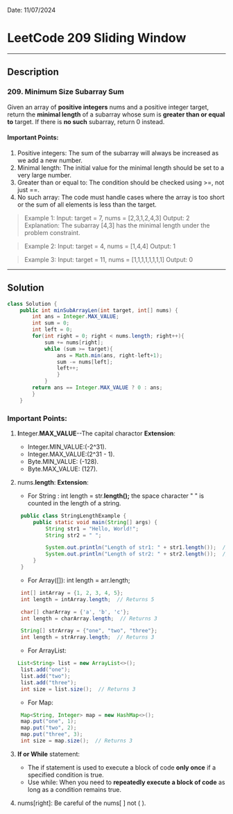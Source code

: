 Date: 11/07/2024

# LeetCode 209 Sliding Window

---

## Description

### 209. Minimum Size Subarray Sum

Given an array of **positive integers** nums and a positive integer target, return the **minimal length** of a subarray whose sum is **greater than or equal to** target. If there is **no such** subarray, return 0 instead.

#### Important Points:

1. Positive integers: The sum of the subarray will always be increased as we add a new number.
2. Minimal length: The initial value for the minimal length should be set to a very large number.
3. Greater than or equal to: The condition should be checked using >=, not just ==.
4. No such array: The code must handle cases where the array is too short or the sum of all elements is less than the target.

> Example 1:
> Input: target = 7, nums = [2,3,1,2,4,3]
> Output: 2
> Explanation: The subarray [4,3] has the minimal length under the problem constraint.

> Example 2:
> Input: target = 4, nums = [1,4,4]
> Output: 1

> Example 3:
> Input: target = 11, nums = [1,1,1,1,1,1,1,1]
> Output: 0

---

## Solution

```java
class Solution {
    public int minSubArrayLen(int target, int[] nums) {
        int ans = Integer.MAX_VALUE;
        int sum = 0;
        int left = 0;
        for(int right = 0; right < nums.length; right++){
            sum += nums[right];
            while (sum >= target){
                ans = Math.min(ans, right-left+1);
                sum -= nums[left];
                left++;
                }
            }
        return ans == Integer.MAX_VALUE ? 0 : ans;
        }
    }
```

### Important Points:

1. **I**nteger.**MAX_VALUE**--The capital charactor
   **Extension**:
   - Integer.MIN_VALUE:(-2^31).
   - Integer.MAX_VALUE:(2^31 - 1).
   - Byte.MIN_VALUE: (-128).
   - Byte.MAX_VALUE: (127).
2. nums.**length**:
   **Extension**:

   - For String : int length = str.**length();** the space character " " is counted in the length of a string.

   ```java
    public class StringLengthExample {
        public static void main(String[] args) {
            String str1 = "Hello, World!";
            String str2 = " ";

            System.out.println("Length of str1: " + str1.length());  // Returns 13
            System.out.println("Length of str2: " + str2.length());  // Returns 1
        }
    }

   ```

   - For Array([]): int length = arr.length;

   ```java
    int[] intArray = {1, 2, 3, 4, 5};
    int length = intArray.length;  // Returns 5

    char[] charArray = {'a', 'b', 'c'};
    int length = charArray.length;  // Returns 3

    String[] strArray = {"one", "two", "three"};
    int length = strArray.length;  // Returns 3

   ```

   - For ArrayList:

   ```java
   List<String> list = new ArrayList<>();
    list.add("one");
    list.add("two");
    list.add("three");
    int size = list.size();  // Returns 3
   ```

   - For Map:

   ```java
    Map<String, Integer> map = new HashMap<>();
    map.put("one", 1);
    map.put("two", 2);
    map.put("three", 3);
    int size = map.size();  // Returns 3
   ```

3. **If or While** statement:
   - The if statement is used to execute a block of code **only once** if a specified condition is true.
   - Use while: When you need to **repeatedly execute a block of code** as long as a condition remains true.
4. nums[right]: Be careful of the nums[ ] not ( ).

